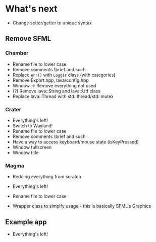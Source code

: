 # What's next

- Change setter/getter to unique syntax

## Remove SFML

### Chamber

- Rename file to lower case
- Remove comments \brief and such
- Replace `err()` with `Logger` class (with categories)
- Remove Export.hpp, lava/config.hpp
- Window -> Remove everything not used
- (?) Remove lava::String and lava::Utf class
- Replace lava::Thread with std::thread/std::mutex

### Crater

- Everything's left!
- Switch to Wayland!
- Rename file to lower case
- Remove comments \brief and such
- Have a way to access keyboard/mouse state (isKeyPressed)
- Window fullscreen
- Window title

### Magma

- Redoing everything from scratch

- Everything's left!
- Rename file to lower case
- Wrapper class to simplfy usage - this is basically SFML's Graphics

## Example app

- Everything's left!
